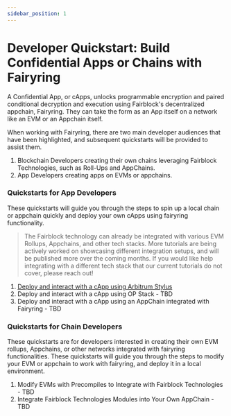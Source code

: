 ```yaml
---
sidebar_position: 1
---
```


# Developer Quickstart: Build Confidential Apps or Chains with Fairyring

A Confidential App, or cApps, unlocks programmable encryption and paired conditional decryption and execution using Fairblock's decentralized appchain, Fairyring. They can take the form as an App itself on a network like an EVM or an Appchain itself.

When working with Fairyring, there are two main developer audiences that have been highlighted, and subsequent quickstarts will be provided to assist them.  

1. Blockchain Developers creating their own chains leveraging Fairblock Technologies, such as Roll-Ups and AppChains.
2. App Developers creating apps on EVMs or appchains. 

### Quickstarts for App Developers 

These quickstarts will guide you through the steps to spin up a local chain or appchain quickly and deploy your own cApps using fairyring functionality. 

> The Fairblock technology can already be integrated with various EVM Rollups, Appchains, and other tech stacks. More tutorials are being actively worked on showcasing different integration setups, and will be published more over the coming months. If you would like help integrating with a different tech stack that our current tutorials do not cover, please reach out!

<!-- Links will be to their respective pages in the docs -->

1. [Deploy and interact with a cApp using Arbitrum Stylus](https://github.com/Fairblock/ArbitrumContracts)
2. Deploy and interact with a cApp using OP Stack - TBD
3. Deploy and interact with a cApp using an AppChain integrated with Fairyring - TBD

### Quickstarts for Chain Developers 

<!-- Links will be to their respective pages in the docs -->
These quickstarts are for developers interested in creating their own EVM rollups, Appchains, or other networks integrated with fairyring functionalities. These quickstarts will guide you through the steps to modify your EVM or appchain to work with fairyring, and deploy it in a local environment.

1. Modify EVMs with Precompiles to Integrate with Fairblock Technologies - TBD
2. Integrate Fairblock Technologies Modules into Your Own AppChain - TBD